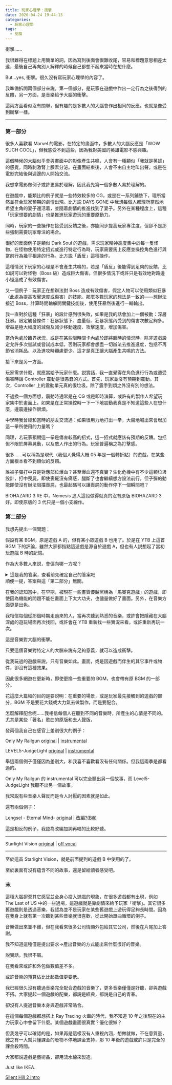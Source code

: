 ```yaml
---
title: 玩家心理學：衝擊
date: 2020-04-24 19:44:13
categories: 
  - 玩家心理學
tags: 
  - 反饋
---
```


衝擊……

我很難得在標題上用簡單的詞，因為寫到後面會很難收尾，容易和標題意思相差太遠，最後自己再向別人解釋的時候自己都想不起來當時在想什麼。

But...yes, 衝擊。很久沒有寫玩家心理學的內容了。

<!-- more -->

我準備拆開兩個部分來説。第一個部分，是玩家在遊戲中作出一定行為之後得到的反饋，另一方面，是音樂給予大腦的衝擊。

這兩方面看似沒有關聯，但有趣的是多數人的大腦會作出相同的反應。也就是像受到衝擊一樣。

---

### 第一部分

很多人喜歡看 Marvel 的電影，在特定的畫面中，多數人的大腦反應是「WOW SUCH COOL」，但我感受不到這些，因為我對美國的英雄電影不感興趣。

這個時候的大腦似乎會與畫面中的影像產生共鳴，人會有一種類似「我就是英雄」的感覺，同時刺激腎上腺素分泌。在畫面結束後，人會不由自主地叫出聲，或是在電影完結後與週邊的人開始交流。

我想拿電影做例子或許更易於理解，因此我先寫一個多數人易於理解的。

在遊戲中，能類比的例子就是一些特效較多的 CG，或是在一系列鋪墊下，理所當然並符合玩家預期的劇情出現。比方説 DAYS GONE 中我想每個人都理所當然地希望主角的妻子還活着，並隨着劇情的推進找到了妻子。另外在某種程度上，這種「玩家想要的劇情」也是推進玩家遊玩的重要原動力。

同時，玩家的一些操作在接受到反饋之後，亦能同步提高玩家專注度，但卻不是那些強制需要玩家專注的場合。

很好的反面例子是類似 Dark Soul 的遊戲，需求玩家精神高度集中於每一隻怪物，在怪物使用特定招式或進行特定行為時，玩家需要馬上反應並操控角色進行與當前行為幾乎相違的行為。比方説「盾反」這種操作。

這種情況下玩家的心理是不會產生共鳴的，若是「盾反」後能得到足夠的反饋，比如説可以對怪物（Boss 級）造成巨大傷害。但很多情況下或許只是有效地對路邊小怪造成了有效傷害。

又一個例子：玩家正在想辦法對 Boss 造成有效傷害，假定人物可以使用類似狂暴（此處為提高攻擊速度或傷害）的技能。那麼多數玩家的想法是一致的——想辦法接近 Boss，計算時間軸躲開關鍵技能後，使用狂暴然後進行一輪輸出。

我一直對於這種「狂暴」的設計感到很失敗，如果是我的話會加上一個被動：深層狂暴。限定觸發條件：狂暴狀態下、血量低、狂暴狀態內受到的傷害次數足夠多。增益是極大幅度的減傷及減少移動速度、攻擊速度，增加傷害。

當角色處於臨界狀況，或是在某些限時關卡內處於即將超時的情況時，除非遊戲設定允許多次嘗試或嘗試成本低，否則玩家都會想盡一切辦法去推進進度，包括不再節省消耗品、以及進攻時顧慮更少。這才是真正讓大腦產生共鳴的方法。

接下來是另一方面。

玩家需求什麼，就應當給予玩家什麼。説實話，我一直覺得在角色進行行為或遭受傷害時讓 Controller 震動是很愚蠢的方式。首先，玩家並沒有預期到震動。其次，Controller 上的震動單元真的很垃圾。除了震手到煩之外沒有別的想法。

不過換一個方面想，震動時通常是在 CG 或是即時演算，或許有的製作人希望玩家集中於畫面上。如果是在正常操控時一下一下地震動我真是不知道這些人在想什麼，邊震邊操作很煩。

中學時我曾經和當時的朋友交流過：如果很用力地打出一拳，大聲地喊出來會增加這一拳所使用的力量嗎？

同理，若玩家預期這一拳是傷害較高的招式，這一招式就應該有預期的反饋。包括但不限於屏幕晃動，以及敵人作出的行為。玩家普遍稱之為打擊感。

很多……可以稱為是現代（我個人覺得大概 05 年是一個轉折點）的遊戲，在某些方面根本看不到類似的反饋。

誰被子彈打中只是對應部位爆血？甚至爆血還不真實？生化危機中有不少這類垃圾設計，打中喪屍，即使喪屍沒有痛感，腿斷了也會繼續想方設法前行，但子彈的動能即使沒有辦法阻擋喪屍，也最起碼可以讓喪屍的動作停下一個瞬間吧？

BIOHAZARD 3 RE 中，Nemesis 追人這段做得就真的沒有原版 BIOHAZARD 3 好。即使原版的 3 代只是一個小支線作。

### 第二部分

我想先提出一個問題：

假設有某 BGM，原是遊戲 A 的，但有某小眾遊戲 B 也用了。於是在 YTB 上這首 BGM 下的評論，雖然大家都指點這遊戲是源自於遊戲 A，但也有人説想起了當初玩遊戲 B 時的記憶。

作為大多數人來説，會偏向哪一方呢？

<details>
<summary>這是我的答案，查看前先確定自己的答案吧</summary>
誰先開始罵另一方，大多數人就會偏向這個人，一同責怪持反方觀點的人。
</details>
順便一提，答案與這「第二部分」無關。

在我的認知當中，在早期，被現在一些畫質優越黨稱為「馬賽克遊戲」的遊戲，即使因為機能的問題不能在畫面上下太大功夫，也儘量做好了畫面。另外，在音樂方面更是出色。

我相信每個從那個時期走過來的人，當再次聽到熟悉的音樂，或許會把隱藏在大腦深處的遊玩場面再次找回，或許會在 YTB 重新找一些實況來看，或許重新再玩一次。

這是音樂對大腦的衝擊。

只要這個音樂對特定人的大腦來説有足夠意義，就可以造成衝擊。

從我玩過的遊戲來説，只有音樂如此。畫面，或是因遊戲而伴生的其它事件或物件，卻沒有這種效果。

因此很多網遊在更新時，即使更換一些重要的 BGM，也會帶有原 BGM 的一部分。

花這麼大篇幅的目的是要説明：在重要的場景，或是玩家最先接觸到的遊戲的部分，BGM 不是要花大錢或大力氣去做製作，而是要配合。

怎麼解釋配合呢……我相信每個人在聽到不同的音樂時，所產生的心情是不同的。尤其是某些「著名」歌曲的原版和去人聲版，

發兩個我自己在感官上差別很大的例子：

Only My Railgun [original](https://www.youtube.com/watch?v=RuCB-3YavxA) | [instrumental](https://www.youtube.com/watch?v=vpZrHcyUSXY)

LEVEL5-JudgeLight [original](https://www.youtube.com/watch?v=EGmLt7mYSo4) | [instrumental](https://www.youtube.com/watch?v=RWppAwvLa_0)

舉這兩個例子僅僅因為差別大，和我喜不喜歡看沒有任何關係。但我這兩季是都看過的。

Only My Railgun 的 instrumental 可以完全聽出另一個故事，而 Level5-JudgeLight 我聽不出另一個故事。

我常説有些音樂人聲反而是令人討厭的因素就是如此。

還有兩個例子：

Lengsel - Eternal Mind- [original](https://www.youtube.com/watch?v=vwKPlFirFG8) | [改編?(Bili)](https://www.bilibili.com/video/av4000241/)

這是相反的例子，我認為改編加詞再唱的比較好聽。

---

Starlight Vision [original](https://www.youtube.com/watch?v=XUKBY9Ucuds) | [off vocal](https://www.youtube.com/watch?v=ilGrOII2Qj0)

---

至於這首 Starlight Vision，就是前面提到的遊戲 B 中使用的了。

至於裏面有沒有藴含不同的故事，還是留給讀者感受吧。

### 末

這種大腦摒棄其它感官並全身心投入遊戲的現象，在很多遊戲都有出現，例如 The Last of US 中的一些過場，這遊戲就是靠劇情來給予玩家「衝擊」。其它很多舊遊戲則是透過音樂，我認為並不是玩家在某些舊遊戲上遊玩得足夠長時間。因為在我身上就有第一次聽到某些音樂就很喜歡，從此開始單曲循環的例子。

音樂做出來並不難，但在我看來很多公司情願外包給其它公司，然後在片尾加上答謝。

我不知道這種僅是提出要求->產出音樂的方式能出來什麼很好的音樂。

説實話，我很不屑。

在我看來或許和外包做數值差不多。

或許音樂的預算佔比比起數值更要低。

我已經很久沒有聽過音樂完全配合遊戲的音樂了，更多音樂僅僅是好聽，卻與遊戲不搭。大家提起一個遊戲的配樂，都説是經典，都説是自己的青春。

卻沒有人提過音樂本身與遊戲非常貼合。

在這個每個遊戲都想搭上 Ray Tracing 火車的時代，我不知道 10 年之後現在的主力玩家心中會留下什麼。某個遊戲畫面很真實？優化很懶？

但我幾乎可以確認的是，如果再是這樣沒有人重視內涵，想做就做，不在意質量，總之有一大幫只懂課金的廢物不停地課金支持，那 10 年後的遊戲或許只是完全的課金殺時間。

大家都説遊戲是藝術品，卻用流水線來製造。

Just like IKEA.

[Silent Hill 2 Intro](https://www.youtube.com/watch?v=4LCl2_DK6QU)

